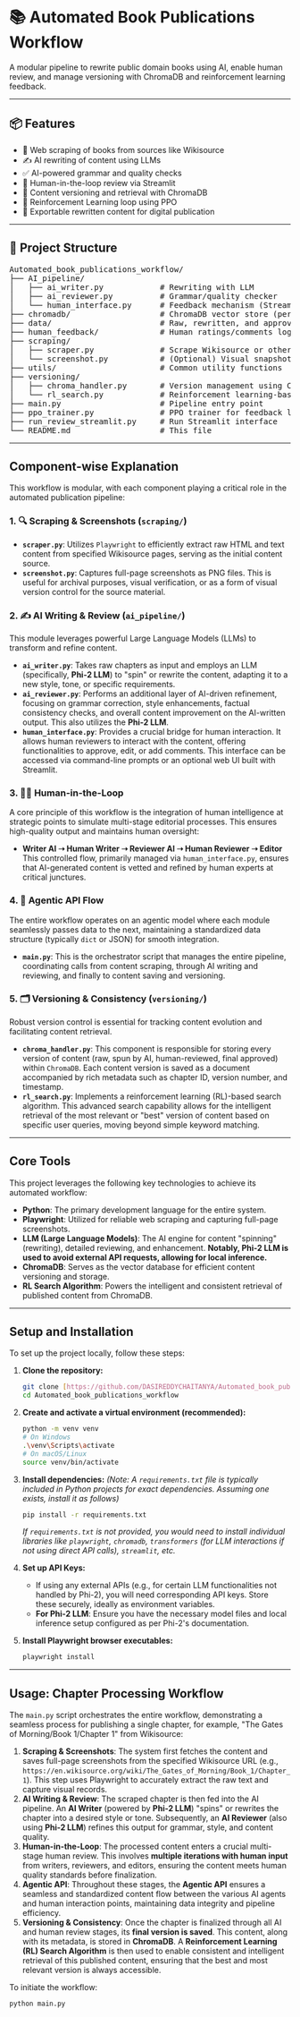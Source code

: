 # 📚 Automated Book Publications Workflow

A modular pipeline to rewrite public domain books using AI, enable human review, and manage versioning with ChromaDB and reinforcement learning feedback.

---

## 📦 Features

- 📖 Web scraping of books from sources like Wikisource
- ✍️ AI rewriting of content using LLMs
- ✅ AI-powered grammar and quality checks
- 🧠 Human-in-the-loop review via Streamlit
- 🧾 Content versioning and retrieval with ChromaDB
- 🤖 Reinforcement Learning loop using PPO
- 🔄 Exportable rewritten content for digital publication

---

## 📁 Project Structure

<pre>
Automated_book_publications_workflow/
├── AI_pipeline/
│   ├── ai_writer.py            # Rewriting with LLM
│   ├── ai_reviewer.py          # Grammar/quality checker
│   └── human_interface.py      # Feedback mechanism (Streamlit, etc.)
├── chromadb/                   # ChromaDB vector store (persisted files)
├── data/                       # Raw, rewritten, and approved content
├── human_feedback/             # Human ratings/comments logs
├── scraping/
│   ├── scraper.py              # Scrape Wikisource or other text
│   └── screenshot.py           # (Optional) Visual snapshot
├── utils/                      # Common utility functions
├── versioning/
│   ├── chroma_handler.py       # Version management using ChromaDB
│   └── rl_search.py            # Reinforcement learning-based retrieval
├── main.py                     # Pipeline entry point
├── ppo_trainer.py              # PPO trainer for feedback learning
├── run_review_streamlit.py     # Run Streamlit interface
└── README.md                   # This file
</pre>
---

## Component-wise Explanation

This workflow is modular, with each component playing a critical role in the automated publication pipeline:

### 1. 🔍 Scraping & Screenshots (`scraping/`)

* **`scraper.py`**: Utilizes `Playwright` to efficiently extract raw HTML and text content from specified Wikisource pages, serving as the initial content source.
* **`screenshot.py`**: Captures full-page screenshots as PNG files. This is useful for archival purposes, visual verification, or as a form of visual version control for the source material.

### 2. ✍️ AI Writing & Review (`ai_pipeline/`)

This module leverages powerful Large Language Models (LLMs) to transform and refine content.

* **`ai_writer.py`**: Takes raw chapters as input and employs an LLM (specifically, **Phi-2 LLM**) to "spin" or rewrite the content, adapting it to a new style, tone, or specific requirements.
* **`ai_reviewer.py`**: Performs an additional layer of AI-driven refinement, focusing on grammar correction, style enhancements, factual consistency checks, and overall content improvement on the AI-written output. This also utilizes the **Phi-2 LLM**.
* **`human_interface.py`**: Provides a crucial bridge for human interaction. It allows human reviewers to interact with the content, offering functionalities to approve, edit, or add comments. This interface can be accessed via command-line prompts or an optional web UI built with Streamlit.

### 3. 🧑‍💼 Human-in-the-Loop

A core principle of this workflow is the integration of human intelligence at strategic points to simulate multi-stage editorial processes. This ensures high-quality output and maintains human oversight:

* **Writer AI ➝ Human Writer ➝ Reviewer AI ➝ Human Reviewer ➝ Editor**
    This controlled flow, primarily managed via `human_interface.py`, ensures that AI-generated content is vetted and refined by human experts at critical junctures.

### 4. 📡 Agentic API Flow

The entire workflow operates on an agentic model where each module seamlessly passes data to the next, maintaining a standardized data structure (typically `dict` or JSON) for smooth integration.

* **`main.py`**: This is the orchestrator script that manages the entire pipeline, coordinating calls from content scraping, through AI writing and reviewing, and finally to content saving and versioning.

### 5. 🗂️ Versioning & Consistency (`versioning/`)

Robust version control is essential for tracking content evolution and facilitating content retrieval.

* **`chroma_handler.py`**: This component is responsible for storing every version of content (raw, spun by AI, human-reviewed, final approved) within `ChromaDB`. Each content version is saved as a document accompanied by rich metadata such as chapter ID, version number, and timestamp.
* **`rl_search.py`**: Implements a reinforcement learning (RL)-based search algorithm. This advanced search capability allows for the intelligent retrieval of the most relevant or "best" version of content based on specific user queries, moving beyond simple keyword matching.

---

## Core Tools

This project leverages the following key technologies to achieve its automated workflow:

* **Python**: The primary development language for the entire system.
* **Playwright**: Utilized for reliable web scraping and capturing full-page screenshots.
* **LLM (Large Language Models)**: The AI engine for content "spinning" (rewriting), detailed reviewing, and enhancement. **Notably, Phi-2 LLM is used to avoid external API requests, allowing for local inference.**
* **ChromaDB**: Serves as the vector database for efficient content versioning and storage.
* **RL Search Algorithm**: Powers the intelligent and consistent retrieval of published content from ChromaDB.

---

## Setup and Installation

To set up the project locally, follow these steps:

1.  **Clone the repository:**
    ```bash
    git clone [https://github.com/DASIREDDYCHAITANYA/Automated_book_publications_workflow.git](https://github.com/DASIREDDYCHAITANYA/Automated_book_publications_workflow.git)
    cd Automated_book_publications_workflow
    ```
2.  **Create and activate a virtual environment (recommended):**
    ```bash
    python -m venv venv
    # On Windows
    .\venv\Scripts\activate
    # On macOS/Linux
    source venv/bin/activate
    ```
3.  **Install dependencies:**
    *(Note: A `requirements.txt` file is typically included in Python projects for exact dependencies. Assuming one exists, install it as follows)*
    ```bash
    pip install -r requirements.txt
    ```
    *If `requirements.txt` is not provided, you would need to install individual libraries like `playwright`, `chromadb`, `transformers` (for LLM interactions if not using direct API calls), `streamlit`, etc.*

4.  **Set up API Keys:**
    * If using any external APIs (e.g., for certain LLM functionalities not handled by Phi-2), you will need corresponding API keys. Store these securely, ideally as environment variables.
    * **For Phi-2 LLM**: Ensure you have the necessary model files and local inference setup configured as per Phi-2's documentation.

5.  **Install Playwright browser executables:**
    ```bash
    playwright install
    ```

---

## Usage: Chapter Processing Workflow

The `main.py` script orchestrates the entire workflow, demonstrating a seamless process for publishing a single chapter, for example, "The Gates of Morning/Book 1/Chapter 1" from Wikisource:

1.  **Scraping & Screenshots**: The system first fetches the content and saves full-page screenshots from the specified Wikisource URL (e.g., `https://en.wikisource.org/wiki/The_Gates_of_Morning/Book_1/Chapter_1`). This step uses Playwright to accurately extract the raw text and capture visual records.
2.  **AI Writing & Review**: The scraped chapter is then fed into the AI pipeline. An **AI Writer** (powered by **Phi-2 LLM**) "spins" or rewrites the chapter into a desired style or tone. Subsequently, an **AI Reviewer** (also using **Phi-2 LLM**) refines this output for grammar, style, and content quality.
3.  **Human-in-the-Loop**: The processed content enters a crucial multi-stage human review. This involves **multiple iterations with human input** from writers, reviewers, and editors, ensuring the content meets human quality standards before finalization.
4.  **Agentic API**: Throughout these stages, the **Agentic API** ensures a seamless and standardized content flow between the various AI agents and human interaction points, maintaining data integrity and pipeline efficiency.
5.  **Versioning & Consistency**: Once the chapter is finalized through all AI and human review stages, its **final version is saved**. This content, along with its metadata, is stored in **ChromaDB**. A **Reinforcement Learning (RL) Search Algorithm** is then used to enable consistent and intelligent retrieval of this published content, ensuring that the best and most relevant version is always accessible.

To initiate the workflow:

```bash
python main.py

